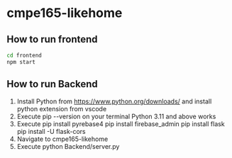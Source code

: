 # cmpe165-likehome

## How to run frontend

```bash
cd frontend
npm start
```

## How to run Backend
1. Install Python from https://www.python.org/downloads/ and install python extension from vscode
2. Execute pip --version on your terminal
Python 3.11 and above works
3. Execute pip install pyrebase4
   pip install firebase_admin
   pip install flask
   pip install -U flask-cors
4. Navigate to cmpe165-likehome
5. Execute python Backend/server.py
